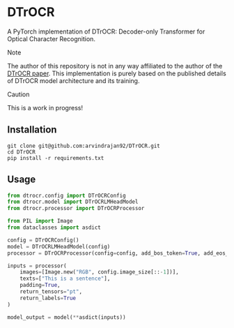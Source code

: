 # DTrOCR
A PyTorch implementation of DTrOCR: Decoder-only Transformer for Optical Character Recognition.

> [!NOTE]
>
> The author of this repository is not in any way affiliated to the author of the [DTrOCR paper](https://doi.org/10.48550/arXiv.2308.15996). This implementation is purely based on the published details of DTrOCR model architecture and its training.

> [!CAUTION]
>
> This is a work in progress!

## Installation

```shell
git clone git@github.com:arvindrajan92/DTrOCR.git
cd DTrOCR
pip install -r requirements.txt
```

## Usage

```python
from dtrocr.config import DTrOCRConfig
from dtrocr.model import DTrOCRLMHeadModel
from dtrocr.processor import DTrOCRProcessor

from PIL import Image
from dataclasses import asdict

config = DTrOCRConfig()
model = DTrOCRLMHeadModel(config)
processor = DTrOCRProcessor(config=config, add_bos_token=True, add_eos_token=True)

inputs = processor(
    images=[Image.new("RGB", config.image_size[::-1])],
    texts=["This is a sentence"],
    padding=True,
    return_tensors="pt",
    return_labels=True
)

model_output = model(**asdict(inputs))
```

